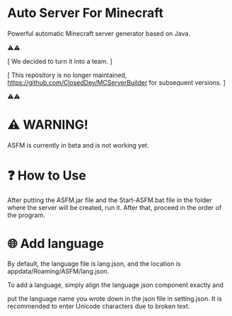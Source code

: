 

# Auto Server For Minecraft
Powerful automatic Minecraft server generator based on Java.
ㅤ

⚠️⚠️

[ We decided to turn it into a team. ]

[ This repository is no longer maintained, https://github.com/ClosedDev/MCServerBuilder for subsequent versions. ]

⚠️⚠️

# ⚠ WARNING!
ASFM is currently in beta and is not working yet.
ㅤ
ㅤ
# ❓ How to Use 
After putting the ASFM.jar file and the Start-ASFM.bat file in the folder where the server will be created,
run it. After that,
proceed in the order of the program.

# 🌐 Add language
By default, the language file is lang.json,
and the location is appdata/Roaming/ASFM/lang.json.

To add a language, simply align the language json component exactly and

put the language name you wrote down in the json file in setting.json.
It is recommended to enter Unicode characters due to broken text.
